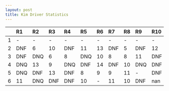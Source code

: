 ```yaml
---
layout: post 
title: Kim Driver Statistics
--- 
```


|    | R1   | R2   | R3   | R4   | R5   | R6   | R7   | R8   | R9   | R10   | R11   | R12   |
|---:|:-----|:-----|:-----|:-----|:-----|:-----|:-----|:-----|:-----|:------|:------|:------|
|  1 | -    | -    | -    | -    | -    | -    | -    | -    | -    | -     | -     | -     |
|  2 | DNF  | 6    | 10   | DNF  | 11   | 13   | DNF  | 5    | DNF  | 12    | 5     | 4     |
|  3 | DNF  | DNQ  | 6    | 8    | DNQ  | 10   | 8    | 8    | 11   | DNF   | DNF   | DNF   |
|  4 | DNQ  | 13   | 9    | DNQ  | DNF  | 14   | DNF  | 10   | DNQ  | DNF   | 8     | DNF   |
|  5 | DNQ  | DNF  | 13   | DNF  | 8    | 9    | 9    | 11   | -    | DNF   | -     | DNF   |
|  6 | 11   | DNQ  | DNF  | DNF  | 10   | -    | 11   | 10   | DNF  | nan   | nan   | nan   |